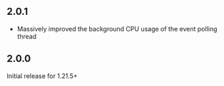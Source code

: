 ## 2.0.1

- Massively improved the background CPU usage of the event polling thread

## 2.0.0

Initial release for 1.21.5+